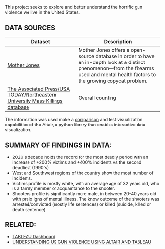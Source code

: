This project seeks to explore and better understand the horrific gun violence we live in the United States. 

## DATA SOURCES

|Dataset|Description|
|--|--|
|[Mother Jones](https://www.motherjones.com/politics/2012/12/mass-shootings-mother-jones-full-data/)|Mother Jones offers a open-source database in order to have an in-depth look at a distinct phenomenon—from the firearms used and mental health factors to the growing copycat problem. |
|[The Associated Press/USA TODAY/Northeastern University Mass Killings database](https://www.usatoday.com/in-depth/graphics/2022/08/18/mass-killings-database-us-events-since-2006/9705311002/)|Overall counting|

The information was used make a [comparison](http://web.aaas24.io/coding/2022/11/30/US-Gun-Violance-in-Altair.html) and test visualization capabilities of the Altair, a python library that enables interactive data visualization. 

## SUMMARY OF FINDINGS IN DATA:

* 2020's decade holds the record for the most deadly period with an increase of +200% victims and +400% incidents vs the second deadliest (1990's)
* West and Southwest regions of the country show the most number of incidents.
* Victims profile is mostly white, with an average age of 32 years old, who is a family member of acquaintance to the shooter.
*  Shooters profile is significantly more male, in between 20-40 years old with preio igns of mental illness. The know outcome of the shooters was arrested/convicted (mostly life sentences) or killed (suicide, killed or death sentence)


## RELATED: 

* [TABLEAU Dashboard](https://public.tableau.com/app/profile/aaas24/viz/GunViolenceinUSA_16703482251550/D-Totals)
* [UNDERSTANDING US GUN VIOLENCE USING ALTAIR AND TABLEAU](http://web.aaas24.io/coding/2022/11/30/US-Gun-Violance-in-Altair.html)
